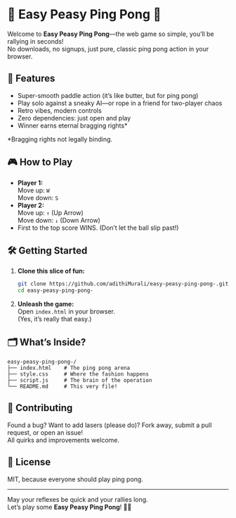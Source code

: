 # 🏓 Easy Peasy Ping Pong 🏓

Welcome to **Easy Peasy Ping Pong**—the web game so simple, you’ll be rallying in seconds!  
No downloads, no signups, just pure, classic ping pong action in your browser.

## 🚀 Features

- Super-smooth paddle action (it’s like butter, but for ping pong)
- Play solo against a sneaky AI—or rope in a friend for two-player chaos
- Retro vibes, modern controls
- Zero dependencies: just open and play
- Winner earns eternal bragging rights*

\*Bragging rights not legally binding.

## 🎮 How to Play

- **Player 1:**  
  Move up: `W`  
  Move down: `S`
- **Player 2:**  
  Move up: `↑` (Up Arrow)  
  Move down: `↓` (Down Arrow)
- First to the top score WINS. (Don’t let the ball slip past!)

## 🛠️ Getting Started

1. **Clone this slice of fun:**
    ```bash
    git clone https://github.com/adithiMurali/easy-peasy-ping-pong-.git
    cd easy-peasy-ping-pong-
    ```
2. **Unleash the game:**  
   Open `index.html` in your browser.  
   (Yes, it’s really that easy.)

## 🗂️ What’s Inside?

```
easy-peasy-ping-pong-/
├── index.html    # The ping pong arena
├── style.css     # Where the fashion happens
├── script.js     # The brain of the operation
└── README.md     # This very file!
```

## 🤝 Contributing

Found a bug? Want to add lasers (please do)? Fork away, submit a pull request, or open an issue!  
All quirks and improvements welcome.

## 📜 License

MIT, because everyone should play ping pong.

---

May your reflexes be quick and your rallies long.  
Let’s play some **Easy Peasy Ping Pong**! 🏓✨
